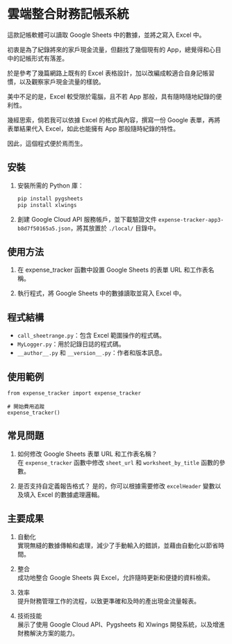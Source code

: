 # 雲端整合財務記帳系統  

這款記帳軟體可以讀取 Google Sheets 中的數據，並將之寫入 Excel 中。  

初衷是為了紀錄將來的家戶現金流量，但翻找了幾個現有的 App，總覺得和心目中的記帳形式有落差。  

於是參考了幾篇網路上既有的 Excel 表格設計，加以改編成較適合自身記帳習慣，以及觀察家戶現金流量的樣貌。  

美中不足的是，Excel 較受限於電腦，且不若 App 那般，具有隨時隨地紀錄的便利性。  

幾經思索，倘若我可以依據 Excel 的格式與內容，撰寫一份 Google 表單，再將表單結果代入 Excel，如此也能擁有 App 那般隨時紀錄的特性。  

因此，這個程式便於焉而生。

## 安裝

1. 安裝所需的 Python 庫：
   ```bash
   pip install pygsheets
   pip install xlwings
   ```

2. 創建 Google Cloud API 服務帳戶，並下載驗證文件 `expense-tracker-app3-b8d7f50165a5.json`，將其放置於 `./local/` 目錄中。

## 使用方法  

1. 在 expense_tracker 函數中設置 Google Sheets 的表單 URL 和工作表名稱。

2. 執行程式，將 Google Sheets 中的數據讀取並寫入 Excel 中。

## 程式結構

+ `call_sheetrange.py`：包含 Excel 範圍操作的程式碼。  
+ `MyLogger.py`：用於記錄日誌的程式碼。  
+ `__author__.py` 和 `__version__.py`：作者和版本訊息。  

## 使用範例

```
from expense_tracker import expense_tracker

# 開始費用追蹤
expense_tracker()
```

## 常見問題

1. 如何修改 Google Sheets 表單 URL 和工作表名稱？  
在 `expense_tracker` 函數中修改 `sheet_url` 和 `worksheet_by_title` 函數的參數。

2. 是否支持自定義報告格式？
是的，你可以根據需要修改 `excelHeader` 變數以及填入 Excel 的數據處理邏輯。

## 主要成果  

1. 自動化  
   實現無縫的數據傳輸和處理，減少了手動輸入的錯誤，並藉由自動化以節省時間。

2. 整合  
   成功地整合 Google Sheets 與 Excel，允許隨時更新和便捷的資料檢索。

3. 效率  
   提升財務管理工作的流程，以致更準確和及時的產出現金流量報表。

4. 技術技能  
   展示了使用 Google Cloud API、Pygsheets 和 Xlwings 開發系統，以及增進財務解決方案的能力。